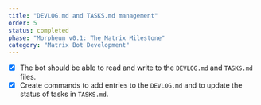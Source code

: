 ```yaml
---
title: "DEVLOG.md and TASKS.md management"
order: 5
status: completed
phase: "Morpheum v0.1: The Matrix Milestone"
category: "Matrix Bot Development"
---
```


- [x] The bot should be able to read and write to the `DEVLOG.md` and `TASKS.md` files.
- [x] Create commands to add entries to the `DEVLOG.md` and to update the status of tasks in `TASKS.md`.
